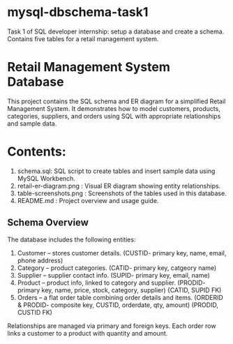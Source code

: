 # mysql-dbschema-task1
Task 1 of SQL developer internship: setup a database and create a schema. Contains five tables for a retail management system.

# Retail Management System Database
This project contains the SQL schema and ER diagram for a simplified Retail Management System. It demonstrates how to model customers, products, categories, suppliers, and orders using SQL with appropriate relationships and sample data. 

# Contents:

1. schema.sql: SQL script to create tables and insert sample data using MySQL Workbench.
2. retail-er-diagram.png : Visual ER diagram showing entity relationships.
3. table-screenshots.png : Screenshots of the tables used in this database.
4. README.md : Project overview and usage guide.

##  Schema Overview

The database includes the following entities:

1. Customer – stores customer details. (CUSTID- primary key, name, email, phone address)
2. Category – product categories. (CATID- primary key, catgeory name)
3. Supplier – supplier contact info. (SUPID- primary key, email, name)
4. Product – product info, linked to category and supplier. (PRODID- primary key, name, price, stock, category, supplier) {CATID, SUPID FK)
5. Orders – a flat order table combining order details and items. (ORDERID & PRODID- composite key, CUSTID, orderdate, qty, amount) (PRODID, CUSTID FK)

Relationships are managed via primary and foreign keys. Each order row links a customer to a product with quantity and amount.


